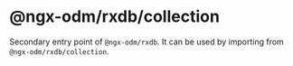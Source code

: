 # @ngx-odm/rxdb/collection

Secondary entry point of `@ngx-odm/rxdb`. It can be used by importing from `@ngx-odm/rxdb/collection`.
